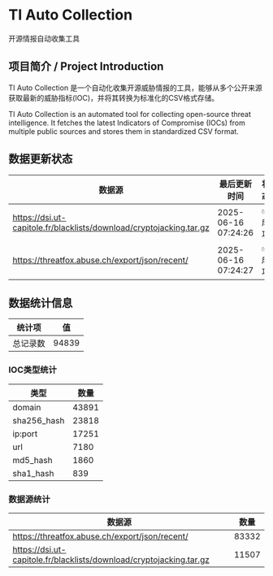 # TI Auto Collection

 开源情报自动收集工具

## 项目简介 / Project Introduction

TI Auto Collection 是一个自动化收集开源威胁情报的工具，能够从多个公开来源获取最新的威胁指标(IOC)，并将其转换为标准化的CSV格式存储。

TI Auto Collection is an automated tool for collecting open-source threat intelligence. It fetches the latest Indicators of Compromise (IOCs) from multiple public sources and stores them in standardized CSV format.

## 数据更新状态

| 数据源 | 最后更新时间 | 状态 |
|--------|------------|------|
| https://dsi.ut-capitole.fr/blacklists/download/cryptojacking.tar.gz | 2025-06-16 07:24:26 | ✅ 成功 |
| https://threatfox.abuse.ch/export/json/recent/ | 2025-06-16 07:24:27 | ✅ 成功 |


















































































## 数据统计信息

| 统计项 | 值 |
|--------|----|
| 总记录数 | 94839 |

### IOC类型统计

| 类型 | 数量 |
|------|------|
| domain | 43891 |
| sha256_hash | 23818 |
| ip:port | 17251 |
| url | 7180 |
| md5_hash | 1860 |
| sha1_hash | 839 |

### 数据源统计

| 数据源 | 数量 |
|--------|------|
| https://threatfox.abuse.ch/export/json/recent/ | 83332 |
| https://dsi.ut-capitole.fr/blacklists/download/cryptojacking.tar.gz | 11507 |

